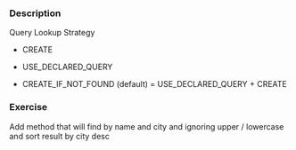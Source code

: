 ### Description

Query Lookup Strategy

* CREATE

* USE_DECLARED_QUERY

* CREATE_IF_NOT_FOUND (default) = USE_DECLARED_QUERY + CREATE

### Exercise

Add method that will find by name and city and ignoring upper / lowercase and sort result by city desc


